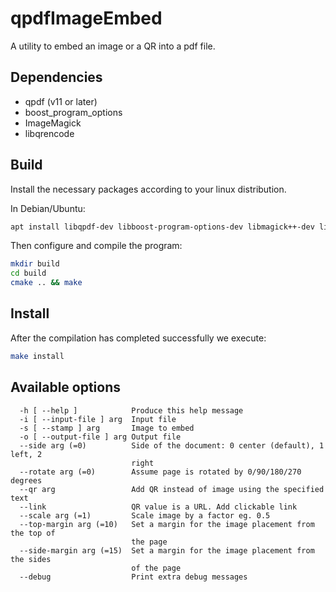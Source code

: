 # qpdfImageEmbed

A utility to embed an image or a QR into a pdf file.
## Dependencies

- qpdf (v11 or later)
- boost_program_options
- ImageMagick
- libqrencode

## Build

Install the necessary packages according to your linux distribution.

In Debian/Ubuntu:

```bash
apt install libqpdf-dev libboost-program-options-dev libmagick++-dev libqrencode-dev cmake gcc
```

Then configure and compile the program:

```bash
mkdir build
cd build
cmake .. && make
```

## Install

After the compilation has completed successfully we execute:

```bash
make install
```

## Available options

```
  -h [ --help ]            Produce this help message
  -i [ --input-file ] arg  Input file
  -s [ --stamp ] arg       Image to embed
  -o [ --output-file ] arg Output file
  --side arg (=0)          Side of the document: 0 center (default), 1 left, 2 
                           right
  --rotate arg (=0)        Assume page is rotated by 0/90/180/270 degrees
  --qr arg                 Add QR instead of image using the specified text
  --link                   QR value is a URL. Add clickable link
  --scale arg (=1)         Scale image by a factor eg. 0.5
  --top-margin arg (=10)   Set a margin for the image placement from the top of
                           the page
  --side-margin arg (=15)  Set a margin for the image placement from the sides 
                           of the page
  --debug                  Print extra debug messages

```
